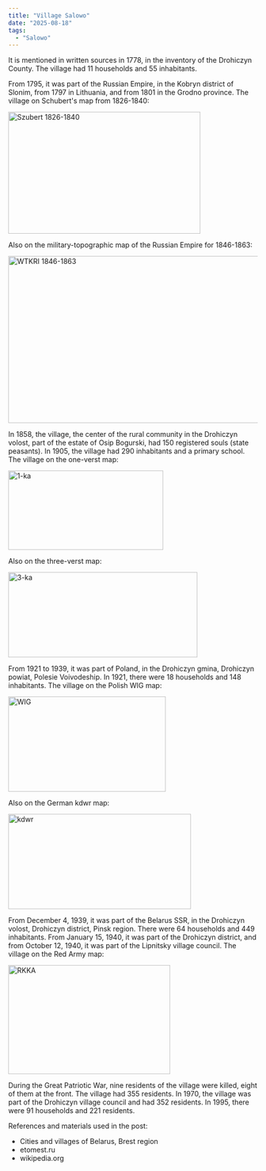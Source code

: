 ```yaml
---
title: "Village Salowo"
date: "2025-08-18"
tags: 
  - "Salowo"
---
```


It is mentioned in written sources in 1778, in the inventory of the Drohiczyn County. The village had 11 households and 55 inhabitants.

From 1795, it was part of the Russian Empire, in the Kobryn district of Slonim, from 1797 in Lithuania, and from 1801 in the Grodno province. The village on Schubert's map from 1826-1840:

<img width="388" height="246" alt="Szubert 1826-1840" src="https://github.com/user-attachments/assets/fe3ad0bb-ea8d-4b8f-99e0-da09629a1377" />

Also on the military-topographic map of the Russian Empire for 1846-1863:

<img width="655" height="337" alt="WTKRI 1846-1863" src="https://github.com/user-attachments/assets/ee5acc49-3ede-4a29-9335-2381ec09d878" />

In 1858, the village, the center of the rural community in the Drohiczyn volost, part of the estate of Osip Bogurski, had 150 registered souls (state peasants). In 1905, the village had 290 inhabitants and a primary school. The village on the one-verst map:

<img width="313" height="160" alt="1-ka" src="https://github.com/user-attachments/assets/3e231085-3020-4d4f-ad2c-a23a554708d0" />

Also on the three-verst map:

<img width="382" height="172" alt="3-ka" src="https://github.com/user-attachments/assets/69782bec-b6c5-41da-a24b-2d4c34a28849" />

From 1921 to 1939, it was part of Poland, in the Drohiczyn gmina, Drohiczyn powiat, Polesie Voivodeship. In 1921, there were 18 households and 148 inhabitants. The village on the Polish WIG map:

<img width="318" height="192" alt="WIG" src="https://github.com/user-attachments/assets/7b32b795-c077-4aeb-8cb1-ee3a53b4dad5" />

Also on the German kdwr map:

<img width="369" height="192" alt="kdwr" src="https://github.com/user-attachments/assets/e187e5c8-4390-4c75-9cc5-c59abacaa072" />

From December 4, 1939, it was part of the Belarus SSR, in the Drohiczyn volost, Drohiczyn district, Pinsk region. There were 64 households and 449 inhabitants. From January 15, 1940, it was part of the Drohiczyn district, and from October 12, 1940, it was part of the Lipnitsky village council. The village on the Red Army map:

<img width="327" height="220" alt="RKKA" src="https://github.com/user-attachments/assets/be387675-88ae-4ccd-ac50-0e80b4026c73" />

During the Great Patriotic War, nine residents of the village were killed, eight of them at the front. The village had 355 residents. In 1970, the village was part of the Drohiczyn village council and had 352 residents. In 1995, there were 91 households and 221 residents.


References and materials used in the post:
- Cities and villages of Belarus, Brest region
- etomest.ru 
- wikipedia.org
